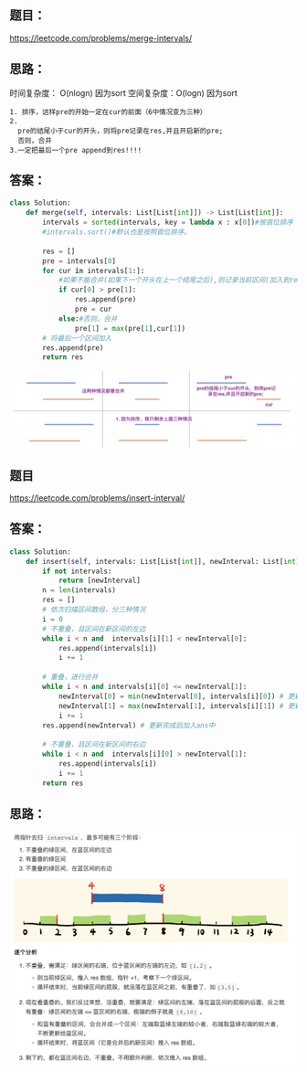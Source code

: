 ## 题目：

https://leetcode.com/problems/merge-intervals/

## 思路：

时间复杂度： O(nlogn) 因为sort
空间复杂度：O(logn) 因为sort

```
1. 排序，这样pre的开始一定在cur的前面（6中情况变为三种）
2. 
  pre的结尾小于cur的开头，则将pre记录在res,并且开启新的pre;
  否则，合并
3.一定把最后一个pre append到res!!!!
```

## 答案：
```python
class Solution:
    def merge(self, intervals: List[List[int]]) -> List[List[int]]:
        intervals = sorted(intervals, key = lambda x : x[0])#按首位排序
        #intervals.sort()#默认也是按照首位排序。
        
        res = []
        pre = intervals[0]
        for cur in intervals[1:]:
            #如果不能合并(如果下一个开头在上一个结尾之后),则记录当前区间(加入到res)，并重新开辟区间
            if cur[0] > pre[1]:
                res.append(pre)
                pre = cur
            else:#否则，合并
                pre[1] = max(pre[1],cur[1])
        # 将最后一个区间加入
        res.append(pre)     
        return res
```
![a](https://github.com/SSRRBB/Leetcode/blob/main/Images/384.png)

## 题目
https://leetcode.com/problems/insert-interval/

## 答案：
```python
class Solution:
    def insert(self, intervals: List[List[int]], newInterval: List[int]) -> List[List[int]]:
        if not intervals: 
            return [newInterval]
        n = len(intervals)
        res = []
        # 依次扫描区间数组，分三种情况
        i = 0
        # 不重叠，且区间在新区间的左边
        while i < n and  intervals[i][1] < newInterval[0]:
            res.append(intervals[i])
            i += 1

        # 重叠，进行合并
        while i < n and intervals[i][0] <= newInterval[1]:
            newInterval[0] = min(newInterval[0], intervals[i][0]) # 更新左边界
            newInterval[1] = max(newInterval[1], intervals[i][1]) # 更新右边界
            i += 1
        res.append(newInterval) # 更新完成后加入ans中

        # 不重叠，且区间在新区间的右边
        while i < n and  intervals[i][0] > newInterval[1]:
            res.append(intervals[i])
            i += 1
        return res
```
## 思路：
![a](https://github.com/SSRRBB/Leetcode/blob/main/Images/386.png)
